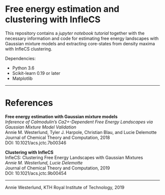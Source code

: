 # Free energy estimation and clustering with InfleCS
This repository contains a *jupyter notebook tutorial* together with the necessary information and code for estimating free energy landscapes with Gaussian mixture models and extracting core-states from density maxima with InfleCS clustering.

Dependencies:
* Python 3.6
* Scikit-learn 0.19 or later
* Matplotlib

-----------------------------------------------------------
# References
**Free energy estimation with Gaussian mixture models** <br>
*Inference of Calmodulin’s Ca2+-Dependent Free Energy Landscapes via Gaussian Mixture Model Validation* <br>
Annie M. Westerlund, Tyler J. Harpole, Christian Blau, and Lucie Delemotte <br>
Journal of Chemical Theory and Computation, 2018 <br>
DOI: 10.1021/acs.jctc.7b00346 <br>


**Clustering with InfleCS**<br>
InfleCS: Clustering Free Energy Landscapes with Gaussian Mixtures<br>
*Annie M. Westerlund, Lucie Delemotte*<br>
Journal of Chemical Theory and Computation, 2019<br>
DOI: 10.1021/acs.jctc.9b00454<br>

----------------------------------------------------------
Annie Westerlund, KTH Royal Institute of Technology, 2019
